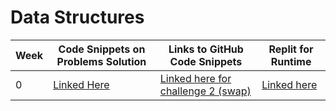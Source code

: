 # Data Structures 

| Week | Code Snippets on Problems Solution | Links to GitHub Code Snippets | Replit for Runtime| 
| ----- | ----- | ----- | ----- |
|     0|[Linked Here](https://github.com/ArnavPalkhiwala/APCSA-Tri3-Individual/blob/main/abstractClass.java)| [Linked here for challenge 2 (swap)](https://github.com/ArnavPalkhiwala/APCSA-Tri3-Individual/blob/main/Swap.java#L5-L12)| [Linked here](https://replit.com/@ArnavPalkhiwala/APCSA-Tri3-Individual#.replit)
